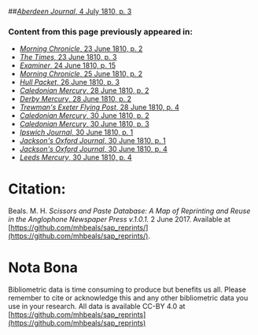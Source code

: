 ##[*Aberdeen Journal*, 4 July 1810, p. 3](https://mhbeals.github.io/sap_html/Aberdeen-Journal/Aberdeen-Journal-4-July-1810-p-3)

### Content from this page previously appeared in:
+ [*Morning Chronicle*, 23 June 1810, p. 2](https://mhbeals.github.io/sap_html/Morning-Chronicle/Morning-Chronicle-23-June-1810-p-2)
+ [*The Times*, 23 June 1810, p. 3](https://mhbeals.github.io/sap_html/The-Times/The-Times-23-June-1810-p-3)
+ [*Examiner*, 24 June 1810, p. 15](https://mhbeals.github.io/sap_html/Examiner/Examiner-24-June-1810-p-15)
+ [*Morning Chronicle*, 25 June 1810, p. 2](https://mhbeals.github.io/sap_html/Morning-Chronicle/Morning-Chronicle-25-June-1810-p-2)
+ [*Hull Packet*, 26 June 1810, p. 3](https://mhbeals.github.io/sap_html/Hull-Packet/Hull-Packet-26-June-1810-p-3)
+ [*Caledonian Mercury*, 28 June 1810, p. 2](https://mhbeals.github.io/sap_html/Caledonian-Mercury/Caledonian-Mercury-28-June-1810-p-2)
+ [*Derby Mercury*, 28 June 1810, p. 2](https://mhbeals.github.io/sap_html/Derby-Mercury/Derby-Mercury-28-June-1810-p-2)
+ [*Trewman's Exeter Flying Post*, 28 June 1810, p. 4](https://mhbeals.github.io/sap_html/Trewman's-Exeter-Flying-Post/Trewman's-Exeter-Flying-Post-28-June-1810-p-4)
+ [*Caledonian Mercury*, 30 June 1810, p. 2](https://mhbeals.github.io/sap_html/Caledonian-Mercury/Caledonian-Mercury-30-June-1810-p-2)
+ [*Caledonian Mercury*, 30 June 1810, p. 3](https://mhbeals.github.io/sap_html/Caledonian-Mercury/Caledonian-Mercury-30-June-1810-p-3)
+ [*Ipswich Journal*, 30 June 1810, p. 1](https://mhbeals.github.io/sap_html/Ipswich-Journal/Ipswich-Journal-30-June-1810-p-1)
+ [*Jackson's Oxford Journal*, 30 June 1810, p. 1](https://mhbeals.github.io/sap_html/Jackson's-Oxford-Journal/Jackson's-Oxford-Journal-30-June-1810-p-1)
+ [*Jackson's Oxford Journal*, 30 June 1810, p. 4](https://mhbeals.github.io/sap_html/Jackson's-Oxford-Journal/Jackson's-Oxford-Journal-30-June-1810-p-4)
+ [*Leeds Mercury*, 30 June 1810, p. 4](https://mhbeals.github.io/sap_html/Leeds-Mercury/Leeds-Mercury-30-June-1810-p-4)
                    
# Citation: 

Beals. M. H. *Scissors and Paste Database: A Map of Reprinting and Reuse in the Anglophone Newspaper Press v.1.0.1.* 2 June 2017. Available at [https://github.com/mhbeals/sap_reprints/](https://github.com/mhbeals/sap_reprints/). 
                    
# Nota Bona

Bibliometric data is time consuming to produce but benefits us all. Please remember to cite or acknowledge this and any other bibliometric data you use in your research. All data is available CC-BY 4.0 at [https://github.com/mhbeals/sap_reprints](https://github.com/mhbeals/sap_reprints)